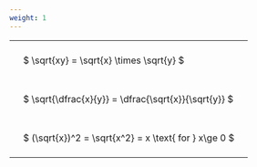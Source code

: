 ```yaml
---
weight: 1
---
```


<style type="text/css">
#T_bf783 th.col_heading {
  text-align: left;
  font-size: 1em;
}
#T_bf783 td {
  text-align: left;
  font-size: 1em;
  padding: 1.5em;
}
</style>
<table id="T_bf783">
  <thead>
  </thead>
  <tbody>
    <tr>
      <td id="T_bf783_row0_col0" class="data row0 col0" >$ \sqrt{xy} = \sqrt{x} \times \sqrt{y} $</td>
    </tr>
    <tr>
      <td id="T_bf783_row1_col0" class="data row1 col0" >$ \sqrt{\dfrac{x}{y}} = \dfrac{\sqrt{x}}{\sqrt{y}} $</td>
    </tr>
    <tr>
      <td id="T_bf783_row2_col0" class="data row2 col0" >$ (\sqrt{x})^2 = \sqrt{x^2} = x \text{ for } x\ge 0 $</td>
    </tr>
  </tbody>
</table>
